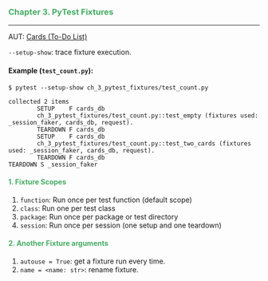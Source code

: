 ### <span style="color: #46ab64;"> Chapter 3. PyTest Fixtures
___
AUT: [Cards (To-Do List)](https://pypi.org/project/cards/)


`--setup-show`: trace fixture execution.

#### Example (`test_count.py`):

`$ pytest --setup-show ch_3_pytest_fixtures/test_count.py`

```text
collected 2 items
        SETUP    F cards_db
        ch_3_pytest_fixtures/test_count.py::test_empty (fixtures used: _session_faker, cards_db, request).
        TEARDOWN F cards_db
        SETUP    F cards_db
        ch_3_pytest_fixtures/test_count.py::test_two_cards (fixtures used: _session_faker, cards_db, request).
        TEARDOWN F cards_db
TEARDOWN S _session_faker
```

#### <span style="color: #46ab64;"> 1. Fixture Scopes

1. `function`: Run once per test function (default scope)
2. `class`: Run one per test class
3. `package`: Run once per package or test directory
4. `session`: Run once per session (one setup and one teardown)


#### <span style="color: #46ab64;"> 2. Another Fixture arguments

1. `autouse = True`: get a fixture run every time.
2. `name = <name: str>`: rename fixture.